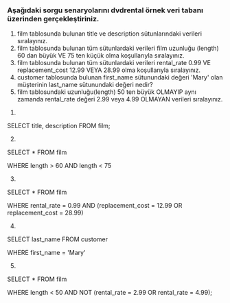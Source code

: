### Aşağıdaki sorgu senaryolarını dvdrental örnek veri tabanı üzerinden gerçekleştiriniz.

1. film tablosunda bulunan title ve description sütunlarındaki verileri sıralayınız.
2. film tablosunda bulunan tüm sütunlardaki verileri film uzunluğu (length) 60 dan büyük VE 75 ten küçük olma koşullarıyla sıralayınız.
3. film tablosunda bulunan tüm sütunlardaki verileri rental_rate 0.99 VE replacement_cost 12.99 VEYA 28.99 olma koşullarıyla sıralayınız.
4. customer tablosunda bulunan first_name sütunundaki değeri 'Mary' olan müşterinin last_name sütunundaki değeri nedir?
5. film tablosundaki uzunluğu(length) 50 ten büyük OLMAYIP aynı zamanda rental_rate değeri 2.99 veya 4.99 OLMAYAN verileri sıralayınız.


1)

SELECT title, description FROM film;


2)

SELECT * FROM film

WHERE length > 60 AND length < 75


3)

SELECT * FROM film

WHERE rental_rate = 0.99 AND (replacement_cost = 12.99 OR replacement_cost = 28.99)


4)

SELECT last_name FROM customer

WHERE first_name = 'Mary'


5)
SELECT * FROM film

WHERE length < 50 AND NOT (rental_rate = 2.99 OR rental_rate = 4.99);


